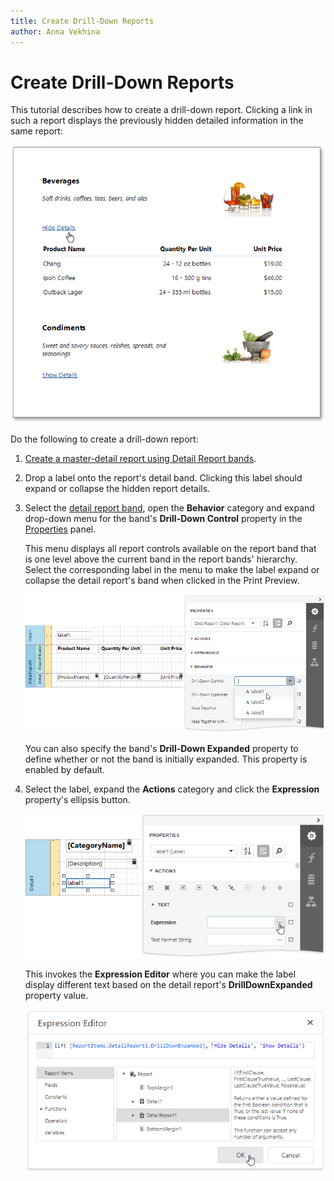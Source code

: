 ```yaml
---
title: Create Drill-Down Reports
author: Anna Vekhina
---
```

# Create Drill-Down Reports

This tutorial describes how to create a drill-down report. Clicking a link in such a report displays the previously hidden detailed information in the same report:

![](../../../images/eurd-web-drill-down-report-preview.png)

Do the following to create a drill-down report:

1. [Create a master-detail report using Detail Report bands](..\create-popular-reports\create-a-master-detail-report-use-detail-report-bands.md).
2. Drop a label onto the report's detail band. Clicking this label should expand or collapse the hidden report details.
3. Select the [detail report band](..\introduction-to-banded-reports.md), open the **Behavior** category and expand drop-down menu for the band's **Drill-Down Control** property in the [Properties](..\report-designer-tools\ui-panels\properties-panel.md) panel.
	
	This menu displays all report controls available on the report band that is one level above the current band in the report bands' hierarchy. Select the corresponding label in the menu to make the label expand or collapse the detail report's band when clicked in the Print Preview.
	
	![](../../../images/eurd-web-drilldown-set-drilldown-control.png)
	
	You can also specify the band's **Drill-Down Expanded** property to define whether or not the band is initially expanded. This property is enabled by default.
4. Select the label, expand the **Actions** category and click the **Expression** property's ellipsis button.
	
	![](../../../images/eurd-web-drill-down-report-label-smart-tag.png)
	
	This invokes the **Expression Editor** where you can make the label display different text based on the detail report's **DrillDownExpanded** property value.
	
	![](../../../images/eurd-web-drill-down-report-expression.png)